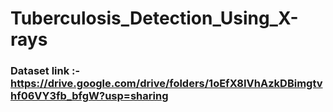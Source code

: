 # Tuberculosis_Detection_Using_X-rays

### Dataset link :- https://drive.google.com/drive/folders/1oEfX8IVhAzkDBimgtvhf06VY3fb_bfgW?usp=sharing
